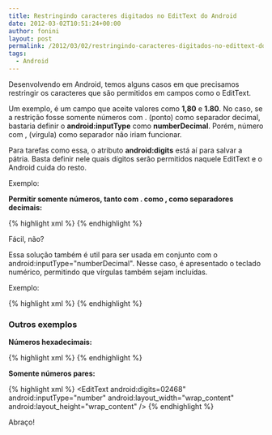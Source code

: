 ```yaml
---
title: Restringindo caracteres digitados no EditText do Android
date: 2012-03-02T10:51:24+00:00
author: fonini
layout: post
permalink: /2012/03/02/restringindo-caracteres-digitados-no-edittext-do-android/
tags:
  - Android
---
```

Desenvolvendo em Android, temos alguns casos em que precisamos restringir os caracteres que são permitidos em campos como o EditText. 

Um exemplo, é um campo que aceite valores como **1,80** e **1.80**. No caso, se a restrição fosse somente números com . (ponto) como separador decimal, bastaria definir o **android:inputType** como **numberDecimal**. Porém, número com , (vírgula) como separador não iriam funcionar. 

Para tarefas como essa, o atributo **android:digits** está aí para salvar a pátria. Basta definir nele quais dígitos serão permitidos naquele EditText e o Android cuida do resto. 

Exemplo: 

**Permitir somente números, tanto com . como , como separadores decimais:**

{% highlight xml %}
<EditText android:digits="1234567890.," android:layout_width="wrap_content" android:layout_height="wrap_content" />
{% endhighlight %}

Fácil, não? 

Essa solução também é util para ser usada em conjunto com o android:inputType="numberDecimal". Nesse caso, é apresentado o teclado numérico, permitindo que vírgulas também sejam incluídas. 

Exemplo:

{% highlight xml %} 
<EditText android:digits="1234567890.," android:inputType="numberDecimal" android:layout_width="wrap_content" android:layout_height="wrap_content" />
{% endhighlight %}

### Outros exemplos

**Números hexadecimais:**

{% highlight xml %}
<EditText android:digits="abcdef1234567890" android:layout_width="wrap_content" android:layout_height="wrap_content" />
{% endhighlight %}

**Somente números pares:**

{% highlight xml %}
<EditText android:digits=02468" android:inputType="number" android:layout_width="wrap_content" android:layout_height="wrap_content" />
{% endhighlight %}

Abraço!
